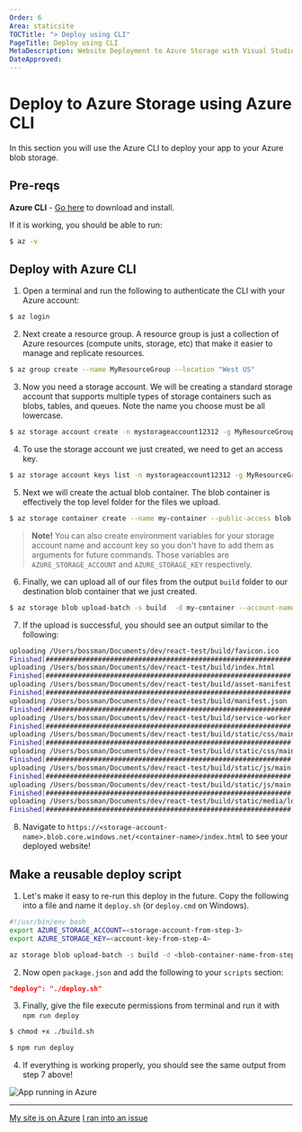 ```yaml
---
Order: 6
Area: staticsite
TOCTitle: "> Deploy using CLI"
PageTitle: Deploy using CLI
MetaDescription: Website Deployment to Azure Storage with Visual Studio Code
DateApproved:
---
```

# Deploy to Azure Storage using Azure CLI

In this section you will use the Azure CLI to deploy your app to your Azure blob storage.

## Pre-reqs

**Azure CLI** - [Go here](https://docs.microsoft.com/en-us/cli/azure/install-azure-cli?view=azure-cli-latest) to download and install.

If it is working, you should be able to run:
```bash
$ az -v
```

## Deploy with Azure CLI

1. Open a terminal and run the following to authenticate the CLI with your Azure account:
```bash
$ az login
```

2. Next create a resource group.
A resource group is just a collection of Azure resources (compute units, storage, etc) that make it easier to manage and replicate resources.
```bash
$ az group create --name MyResourceGroup --location "West US"
```

3. Now you need a storage account.
We will be creating a standard storage account that supports multiple types of storage containers such as blobs, tables, and queues. Note the name you choose must be all lowercase.
```bash
$ az storage account create -n mystorageaccount12312 -g MyResourceGroup -l westus --sku Standard_LRS
```

4. To use the storage account we just created, we need to get an access key.
```bash
$ az storage account keys list -n mystorageaccount12312 -g MyResourceGroup --output table
```

5. Next we will create the actual blob container.
The blob container is effectively the top level folder for the files we upload.
```bash
$ az storage container create --name my-container --public-access blob --account-name mystorageaccount12312 --account-key <account-key-from-step-4>
```
> **Note!** You can also create environment variables for your storage account name and account key so you don't have to add them as arguments for future commands.
Those variables are `AZURE_STORAGE_ACCOUNT` and `AZURE_STORAGE_KEY` respectively.

6. Finally, we can upload all of our files from the output `build` folder to our destination blob container that we just created.
```bash
$ az storage blob upload-batch -s build  -d my-container --account-name mystorageaccount12312 --account-key <account-key-from-step-4>
```

7. If the upload is successful, you should see an output similar to the following:
```bash
uploading /Users/bossman/Documents/dev/react-test/build/favicon.ico
Finished[#############################################################]  100.0000%
uploading /Users/bossman/Documents/dev/react-test/build/index.html
Finished[#############################################################]  100.0000%
uploading /Users/bossman/Documents/dev/react-test/build/asset-manifest.json
Finished[#############################################################]  100.0000%
uploading /Users/bossman/Documents/dev/react-test/build/manifest.json
Finished[#############################################################]  100.0000%
uploading /Users/bossman/Documents/dev/react-test/build/service-worker.js
Finished[#############################################################]  100.0000%
uploading /Users/bossman/Documents/dev/react-test/build/static/css/main.c17080f1.css
Finished[#############################################################]  100.0000%
uploading /Users/bossman/Documents/dev/react-test/build/static/css/main.c17080f1.css.map
Finished[#############################################################]  100.0000%
uploading /Users/bossman/Documents/dev/react-test/build/static/js/main.e74404f1.js
Finished[#############################################################]  100.0000%
uploading /Users/bossman/Documents/dev/react-test/build/static/js/main.e74404f1.js.map
Finished[#############################################################]  100.0000%
uploading /Users/bossman/Documents/dev/react-test/build/static/media/logo.5d5d9eef.svg
Finished[#############################################################]  100.0000%
```

8. Navigate to `https://<storage-account-name>.blob.core.windows.net/<container-name>/index.html` to see your deployed website!

## Make a reusable deploy script
1. Let's make it easy to re-run this deploy in the future.
Copy the following into a file and name it `deploy.sh` (or `deploy.cmd` on Windows).

```bash
#!/usr/bin/env bash
export AZURE_STORAGE_ACCOUNT=<storage-account-from-step-3>
export AZURE_STORAGE_KEY=<account-key-from-step-4>

az storage blob upload-batch -s build -d <blob-container-name-from-step-5>
```

2. Now open `package.json` and add the following to your `scripts` section:
```json
"deploy": "./deploy.sh"
```

3. Finally, give the file execute permissions from terminal and run it with `npm run deploy`
```bash
$ chmod +x ./build.sh

$ npm run deploy
```

4. If everything is working properly, you should see the same output from step 7 above!

![App running in Azure](images/static-website/azure-app.png)

----

<a class="tutorial-next-btn" href="/tutorials/static-website/code-change">My site is on Azure</a> <a class="tutorial-feedback-btn" onclick="reportIssue('node-deployment-staticwebsite', 'deploy-cli')" href="javascript:void(0)">I ran into an issue</a>
